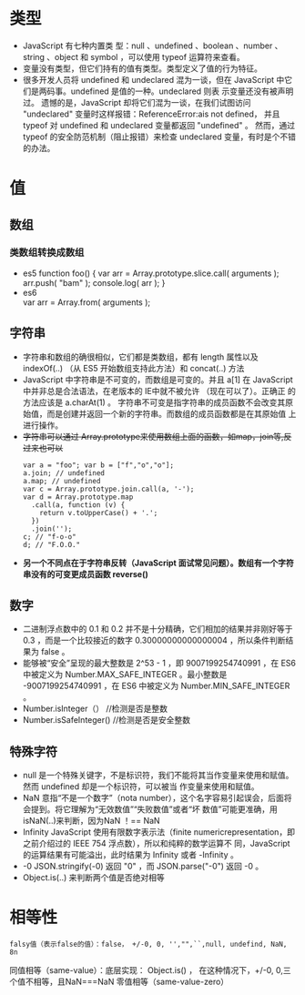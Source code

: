 # 类型
- JavaScript 有七种内置类 型：null 、undefined 、boolean 、number 、string 、object 和 symbol ，可以使用 typeof 运算符来查看。 
- 变量没有类型，但它们持有的值有类型。类型定义了值的行为特征。 
- 很多开发人员将 undefined 和 undeclared 混为一谈，但在 JavaScript 中它们是两码事。undefined 是值的一种。undeclared 则表 示变量还没有被声明过。 遗憾的是，JavaScript 却将它们混为一谈，在我们试图访问 "undeclared" 变量时这样报错：ReferenceError:ais not defined， 并且 typeof 对 undefined 和 undeclared 变量都返回 "undefined" 。 然而，通过 typeof 的安全防范机制（阻止报错）来检查 undeclared 变量，有时是个不错的办法。

# 值
## 数组

  ### 类数组转换成数组
  - es5
  function foo() { var arr = Array.prototype.slice.call( arguments ); arr.push( "bam" ); console.log( arr ); }
  - es6  
    var arr = Array.from( arguments );

## 字符串
- 字符串和数组的确很相似，它们都是类数组，都有 length 属性以及 indexOf(..) （从 ES5 开始数组支持此方法）和 concat(..) 方法
- JavaScript 中字符串是不可变的，而数组是可变的。并且 a[1] 在 JavaScript 中并非总是合法语法，在老版本的 IE中就不被允许 （现在可以了）。正确正 的方法应该是 a.charAt(1) 。 字符串不可变是指字符串的成员函数不会改变其原始值，而是创建并返回一个新的字符串。而数组的成员函数都是在其原始值 上进行操作。
- ~~字符串可以通过 Array.prototype来使用数组上面的函数，如map，join等,反过来也可以~~
  ```
  var a = "foo"; var b = ["f","o","o"];
  a.join; // undefined
  a.map; // undefined
  var c = Array.prototype.join.call(a, '-');
  var d = Array.prototype.map
    .call(a, function (v) {
      return v.toUpperCase() + '.';
    })
    .join('');
  c; // "f-o-o"
  d; // "F.O.O."
  ```
- **另一个不同点在于字符串反转（JavaScript 面试常见问题）。数组有一个字符串没有的可变更成员函数 reverse()**

## 数字
 - 二进制浮点数中的 0.1 和 0.2 并不是十分精确，它们相加的结果并非刚好等于 0.3 ，而是一个比较接近的数字 0.30000000000000004 ，所以条件判断结果为 false 。
 - 能够被“安全”呈现的最大整数是 2^53 - 1 ，即 9007199254740991 ，在 ES6 中被定义为 Number.MAX_SAFE_INTEGER 。最小整数是 -9007199254740991 ，在 ES6 中被定义为 Number.MIN_SAFE_INTEGER 。
 - Number.isInteger（）  //检测是否是整数
 - Number.isSafeInteger()  //检测是否是安全整数

## 特殊字符
 - null 是一个特殊关键字，不是标识符，我们不能将其当作变量来使用和赋值。然而 undefined 却是一个标识符，可以被当 作变量来使用和赋值。
 - NaN 意指“不是一个数字”（nota number），这个名字容易引起误会，后面将会提到。将它理解为“无效数值”“失败数值”或者“坏 数值”可能更准确，用isNaN(..)来判断，因为NaN ！== NaN
 -  Infinity   JavaScript 使用有限数字表示法（finite numericrepresentation，即之前介绍过的 IEEE 754 浮点数），所以和纯粹的数学运算不 同，JavaScript 的运算结果有可能溢出，此时结果为 Infinity 或者 -Infinity 。
 -  -0 JSON.stringify(-0) 返回 "0" ，而 JSON.parse("-0") 返回 -0 。
 -  Object.is(..) 来判断两个值是否绝对相等 




# 相等性
    falsy值（表示false的值）：false， +/-0, 0, '',"",``,null, undefind, NaN, 8n
  同值相等（same-value）：底层实现： Object.is() ，
    在这种情况下，+/-0, 0,三个值不相等，且NaN===NaN
  零值相等（same-value-zero）

 
 